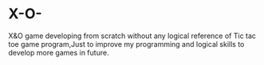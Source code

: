 # X-O-
X&amp;O game developing from scratch without any logical reference of Tic tac toe game program,Just to improve my programming and logical skills to develop more games in future.
